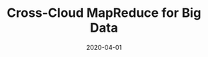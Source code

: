 ---
title: "Cross-Cloud MapReduce for Big Data"
authors:
- Peng Li
- Song Guo
- Shui Yu
- Weihua Zhuang

date: "2020-04-01"
doi: "10.1109/TCC.2015.2474385"

# Publication type.
# 1 = Conference paper; 2 = Journal article;
# 3 = Preprint Paper; 4 = Report; 5 = Book; 6 = Book section;
# 7 = Thesis; 8 = Patent
publication_types: ["2"]

# Publication name and optional abbreviated publication name.
publication: "*IEEE Transactions on Cloud Computing*"
publication_short: "TCC (JCR-Q1)"

url_pdf: https://ieeexplore.ieee.org/document/7229313
# url_code: ''
# url_dataset: ''
# url_poster: ''
# url_project: ''
# url_slides: ''
# url_video: ''

---